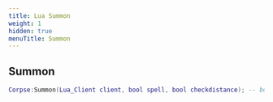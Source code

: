 ```yaml
---
title: Lua Summon
weight: 1
hidden: true
menuTitle: Summon
---
```

## Summon
```lua
Corpse:Summon(Lua_Client client, bool spell, bool checkdistance); -- bool
```